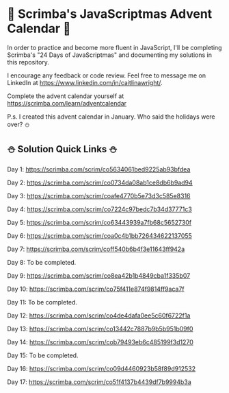 # 🎄 Scrimba's JavaScriptmas Advent Calendar 🎄

In order to practice and become more fluent in JavaScript, I'll be completing Scrimba's "24 Days of JavaScriptmas" and documenting my solutions in this repository.

I encourage any feedback or code review. Feel free to message me on LinkedIn at https://www.linkedin.com/in/caitlinawright/.

Complete the advent calendar yourself at https://scrimba.com/learn/adventcalendar

P.s. I  created this advent calendar in January. Who said the holidays were over? ⛄️

## ⛄️ Solution Quick Links ⛄️

Day 1: https://scrimba.com/scrim/co5634061bed9225ab93bfdea

Day 2: https://scrimba.com/scrim/co0734da08ab1ce8db6b9ad94

Day 3: https://scrimba.com/scrim/coafe4770b5e73d3c585e8316

Day 4: https://scrimba.com/scrim/co7224c97bedc7b34d37771c3

Day 5: https://scrimba.com/scrim/co63443939a7fb68c5652730f

Day 6: https://scrimba.com/scrim/coa0c4b1bb726434622137055

Day 7: https://scrimba.com/scrim/coff540b6b4f3e11643ff942a

Day 8: To be completed.

Day 9: https://scrimba.com/scrim/co8ea42b1b4849cba1f335b07

Day 10: https://scrimba.com/scrim/co75f411e874f9814ff9aca7f

Day 11: To be completed.

Day 12: https://scrimba.com/scrim/co4de4dafa0ee5c60f6722f1a

Day 13: https://scrimba.com/scrim/co13442c7887b9b5b951b09f0

Day 14: https://scrimba.com/scrim/cob79493eb6c485199f3d1270

Day 15: To be completed.

Day 16: https://scrimba.com/scrim/co09d4460923b58f89d912532

Day 17: https://scrimba.com/scrim/co51f4137b4439df7b9994b3a
